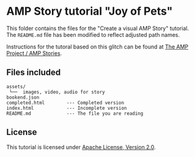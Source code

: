 AMP Story tutorial "Joy of Pets"
================================

This folder contains the files for the "Create a visual AMP Story" tutorial.
The `README.md` file has been modified to reflect adjusted path names.

Instructions for the tutoral based on this glitch can be found at [The AMP Project / AMP Stories](https://www.ampproject.org/stories/).

## Files included

```text
assets/
 └──  images, video, audio for story
bookend.json
completed.html        --- Completed version
index.html            --- Incomplete version
README.md             --- The file you are reading
```

## License

This tutorial is licensed under [Apache License, Version 2.0](https://github.com/ampproject/docs/blob/master/LICENSE).

